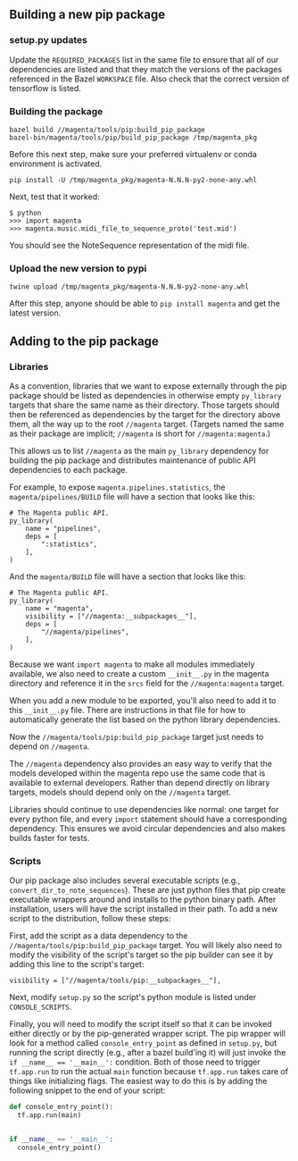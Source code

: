 ## Building a new pip package

### setup.py updates
Update the `REQUIRED_PACKAGES` list in the same file to ensure that all of our
dependencies are listed and that they match the versions of the packages
referenced in the Bazel `WORKSPACE` file. Also check that the correct version of
tensorflow is listed.

### Building the package
```
bazel build //magenta/tools/pip:build_pip_package
bazel-bin/magenta/tools/pip/build_pip_package /tmp/magenta_pkg
```

Before this next step, make sure your preferred virtualenv or conda environment
is activated.

```
pip install -U /tmp/magenta_pkg/magenta-N.N.N-py2-none-any.whl
```

Next, test that it worked:

```
$ python
>>> import magenta
>>> magenta.music.midi_file_to_sequence_proto('test.mid')
```

You should see the NoteSequence representation of the midi file.

### Upload the new version to pypi
```
twine upload /tmp/magenta_pkg/magenta-N.N.N-py2-none-any.whl
```

After this step, anyone should be able to `pip install magenta` and get the
latest version.

## Adding to the pip package

### Libraries

As a convention, libraries that we want to expose externally through the pip
package should be listed as dependencies in otherwise empty `py_library`
targets that share the same name as their directory. Those targets should then
be referenced as dependencies by the target for the directory above them, all
the way up to the root `//magenta` target. (Targets named the same as their
package are implicit; `//magenta` is short for `//magenta:magenta`.)

This allows us to list `//magenta` as the main `py_library` dependency for
building the pip package and distributes maintenance of public API dependencies
to each package.

For example, to expose `magenta.pipelines.statistics`, the
`magenta/pipelines/BUILD` file will have a section that looks like this:

```
# The Magenta public API.
py_library(
    name = "pipelines",
    deps = [
        ":statistics",
    ],
)
```

And the `magenta/BUILD` file will have a section that looks like this:

```
# The Magenta public API.
py_library(
    name = "magenta",
    visibility = ["//magenta:__subpackages__"],
    deps = [
        "//magenta/pipelines",
    ],
)
```

Because we want `import magenta` to make all modules immediately available,
we also need to create a custom `__init__.py` in the magenta directory and
reference it in the `srcs` field for the `//magenta:magenta` target.

When you add a new module to be exported, you'll also need to add it to this
`__init__.py` file. There are instructions in that file for how to
automatically generate the list based on the python library dependencies.

Now the `//magenta/tools/pip:build_pip_package` target just needs to depend on
`//magenta`.

The `//magenta` dependency also provides an easy way to verify that the models
developed within the magenta repo use the same code that is available to
external developers. Rather than depend directly on library targets, models
should depend only on the `//magenta` target.

Libraries should continue to use dependencies like normal: one target for every
python file, and every `import` statement should have a corresponding
dependency. This ensures we avoid circular dependencies and also makes builds
faster for tests.

### Scripts

Our pip package also includes several executable scripts (e.g.,
`convert_dir_to_note_sequences`). These are just python files that pip
create executable wrappers around and installs to the python binary path. After
installation, users will have the script installed in their path. To add a new
script to the distribution, follow these steps:

First, add the script as a data dependency to the
`//magenta/tools/pip:build_pip_package` target. You will likely also need to
modify the visibility of the script's target so the pip builder can see it by
adding this line to the script's target:

```
visibility = ["//magenta/tools/pip:__subpackages__"],
```

Next, modify `setup.py` so the script's python module is listed under
`CONSOLE_SCRIPTS`.

Finally, you will need to modify the script itself so that it can be invoked
either directly or by the pip-generated wrapper script. The pip wrapper will
look for a method called `console_entry_point` as defined in `setup.py`, but
running the script directly (e.g., after a bazel build'ing it) will just invoke
the `if __name__ == '__main__':` condition. Both of those need to trigger
`tf.app.run` to run the actual `main` function because `tf.app.run` takes care
of things like initializing flags. The easiest way to do this is by adding the
following snippet to the end of your script:

```python
def console_entry_point():
  tf.app.run(main)


if __name__ == '__main__':
  console_entry_point()
```
